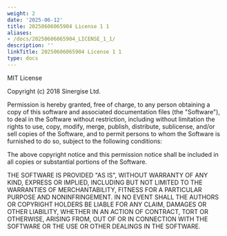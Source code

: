 ```yaml
---
weight: 2
date: '2025-06-12'
title: 20250606065904 License 1 1
aliases:
- /docs/20250606065904_LICENSE_1_1/
description: ''
linkTitle: 20250606065904 License 1 1
type: docs
---
```


MIT License

Copyright (c) 2018 Sinergise Ltd.

Permission is hereby granted, free of charge, to any person obtaining a copy
of this software and associated documentation files (the "Software"), to deal
in the Software without restriction, including without limitation the rights
to use, copy, modify, merge, publish, distribute, sublicense, and/or sell
copies of the Software, and to permit persons to whom the Software is
furnished to do so, subject to the following conditions:

The above copyright notice and this permission notice shall be included in all
copies or substantial portions of the Software.

THE SOFTWARE IS PROVIDED "AS IS", WITHOUT WARRANTY OF ANY KIND, EXPRESS OR
IMPLIED, INCLUDING BUT NOT LIMITED TO THE WARRANTIES OF MERCHANTABILITY,
FITNESS FOR A PARTICULAR PURPOSE AND NONINFRINGEMENT. IN NO EVENT SHALL THE
AUTHORS OR COPYRIGHT HOLDERS BE LIABLE FOR ANY CLAIM, DAMAGES OR OTHER
LIABILITY, WHETHER IN AN ACTION OF CONTRACT, TORT OR OTHERWISE, ARISING FROM,
OUT OF OR IN CONNECTION WITH THE SOFTWARE OR THE USE OR OTHER DEALINGS IN THE
SOFTWARE.
